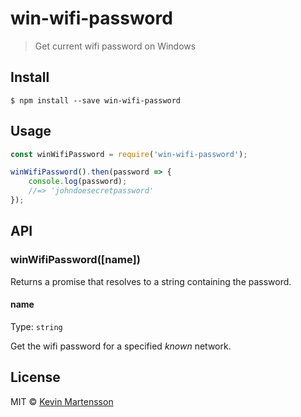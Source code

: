 # win-wifi-password

> Get current wifi password on Windows


## Install

```
$ npm install --save win-wifi-password
```


## Usage

```js
const winWifiPassword = require('win-wifi-password');

winWifiPassword().then(password => {
	console.log(password);
	//=> 'johndoesecretpassword'
});
```


## API

### winWifiPassword([name])

Returns a promise that resolves to a string containing the password.

#### name

Type: `string`

Get the wifi password for a specified *known* network.


## License

MIT © [Kevin Martensson](http://github.com/kevva)
